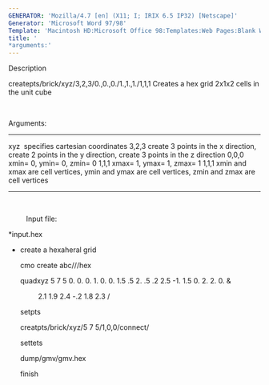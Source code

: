 ```yaml
---
GENERATOR: 'Mozilla/4.7 [en] (X11; I; IRIX 6.5 IP32) [Netscape]'
Generator: 'Microsoft Word 97/98'
Template: 'Macintosh HD:Microsoft Office 98:Templates:Web Pages:Blank Web Page'
title: '
*arguments:'
---
```


 Description

  createpts/brick/xyz/3,2,3/0.,0.,0./1.,1.,1./1,1,1
  Creates a hex grid 2x1x2 cells in the unit cube

   

  Arguments:

   ------- ------------------------------------------------------------------------------------------------------------
   xyz     specifies cartesian coordinates
   3,2,3   create 3 points in the x direction, create 2 points in the y direction, create 3 points in the z direction
   0,0,0   xmin= 0, ymin= 0, zmin= 0
   1,1,1   xmax= 1, ymax= 1, zmax= 1
   1,1,1   xmin and xmax are cell vertices, ymin and ymax are cell vertices, zmin and zmax are cell vertices
   ------- ------------------------------------------------------------------------------------------------------------

  

          Input file:

  
*input.hex

  
* create a hexaheral grid

  cmo create abc///hex

  quadxyz 5 7 5 0. 0. 0. 1. 0. 0. 1.5 .5 2. .5 .2 2.5 -1. 1.5 0. 2. 2.
  0. &

           2.1 1.9 2.4 -.2 1.8 2.3 /

  setpts

  creatpts/brick/xyz/5 7 5/1,0,0/connect/

  settets

  dump/gmv/gmv.hex

  finish

   

 

